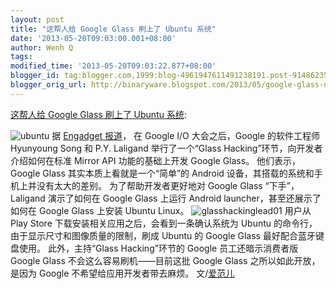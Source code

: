 ```yaml
---
layout: post
title: "这帮人给 Google Glass 刷上了 Ubuntu 系统"
date: '2013-05-20T09:03:00.001+08:00'
author: Wenh Q
tags:
modified_time: '2013-05-20T09:03:22.877+08:00'
blogger_id: tag:blogger.com,1999:blog-4961947611491238191.post-9148623585285849010
blogger_orig_url: http://binaryware.blogspot.com/2013/05/google-glass-ubuntu.html
---
```

[这帮人给 Google Glass 刷上了 Ubuntu
系统](http://www.oschina.net/news/40603/google-glass-rooted-and-hacked-to-run-ubuntu-live-at-google-i-o):

![ubuntu](http://static.oschina.net/uploads/img/201305/18082611_NSX3.png)
据 [Engadget
报道](http://www.engadget.com/2013/05/16/google-glass-rooted-and-hacked-to-run-ubuntu-live-at-google-i-o/)，
在 Google I/O 大会之后，Google 的软件工程师 Hyunyoung Song 和 P.Y.
Laligand 举行了一个“Glass Hacking”环节，向开发者介绍如何在标准 Mirror
API 功能的基础上开发 Google Glass。
他们表示，Google Glass 其实本质上看就是一个“简单”的 Android
设备，其搭载的系统和手机上并没有太大的差别。
为了帮助开发者更好地对 Google Glass “下手”，Laligand 演示了如何在 Google
Glass 上运行 Android launcher，甚至还展示了如何在 Google Glass 上安装
Ubuntu Linux。
![glasshackinglead01](http://static.oschina.net/uploads/img/201305/18082611_Rdn3.jpg)
用户从 Play Store 下载安装相关应用之后，会看到一条确认系统为 Ubuntu
的命令行，由于显示尺寸和图像质量的限制，刷成 Ubuntu 的 Google Glass
最好配合蓝牙键盘使用。
此外，主持“Glass Hacking”环节的 Google 员工还暗示消费者版 Google Glass
不会这么容易刷机——目前这批 Google Glass 之所以如此开放，是因为 Google
不希望给应用开发者带去麻烦。
文/[爱范儿](http://www.ifanr.com/news/294252)
